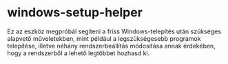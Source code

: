 # windows-setup-helper
Ez az eszköz megpróbál segíteni a friss Windows-telepítés után szükséges alapvető műveletekben, mint például a legszükségesebb programok telepítése, illetve néhány rendszerbeállítás módosítása annak érdekében, hogy a rendszerből a lehető legtöbbet hozhasd ki.
